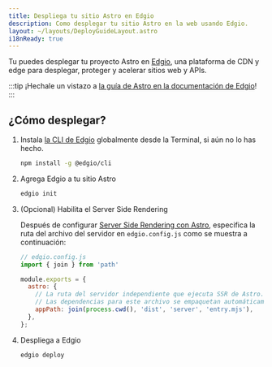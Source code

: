 ```yaml
---
title: Despliega tu sitio Astro en Edgio
description: Como desplegar tu sitio Astro en la web usando Edgio.
layout: ~/layouts/DeployGuideLayout.astro
i18nReady: true
---
```


Tu puedes desplegar tu proyecto Astro en [Edgio](https://www.edg.io/), una plataforma de CDN y edge para desplegar, proteger y acelerar sitios web y APIs.

:::tip
¡Hechale un vistazo a [la guía de Astro en la documentación de Edgio](https://docs.edg.io/guides/astro)!
:::

## ¿Cómo desplegar?

1. Instala [la CLI de Edgio](https://docs.edg.io/guides/cli) globalmente desde la Terminal, si aún no lo has hecho.

    ```bash
    npm install -g @edgio/cli
    ```

2. Agrega Edgio a tu sitio Astro

    ```bash
    edgio init
    ```

3. (Opcional) Habilita el Server Side Rendering

    Después de configurar [Server Side Rendering con Astro](/es/guides/server-side-rendering/), especifica la ruta del archivo del servidor en `edgio.config.js` como se muestra a continuación:

    ```js ins={2,5-9}
    // edgio.config.js
    import { join } from 'path'

    module.exports = {
      astro: {
        // La ruta del servidor independiente que ejecuta SSR de Astro.
        // Las dependencias para este archivo se empaquetan automáticamente.
        appPath: join(process.cwd(), 'dist', 'server', 'entry.mjs'),
      },
    };
    ```

4. Despliega a Edgio

    ```bash
    edgio deploy
    ```
